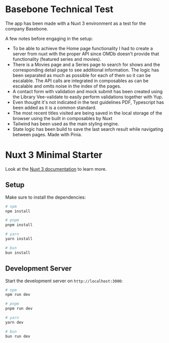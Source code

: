 # Basebone Technical Test

The app has been made with a Nuxt 3 environment as a test for the company Basebone. 

A few notes before engaging in the setup:

- To be able to achieve the Home page functionality I had to create a server from nuxt with the proper API since OMDb doesn't provide that functionality (featured series and movies).
- There is a Movies page and a Series page to search for shows and the corresponding detail page to see additional information.
  The logic has been separated as much as possible for each of them so it can be escalable.
  The API calls are integrated in composables as can be escalable and omits noise in the index of the pages.
- A contact form with validation and mock submit has been created using the Library Vee-validate to easily perform validations together with Yup.
- Even thought it's not indicated in the test guidelines PDF, Typescript has been added as it is a common standard.
- The most recent titles visited are being saved in the local storage of the browser using the built in composables by Nuxt
- Tailwind has been used as the main styling engine.
- State logic has been build to save the last search result while navigating between pages. Made with Pinia.

# Nuxt 3 Minimal Starter

Look at the [Nuxt 3 documentation](https://nuxt.com/docs/getting-started/introduction) to learn more.

## Setup

Make sure to install the dependencies:

```bash
# npm
npm install

# pnpm
pnpm install

# yarn
yarn install

# bun
bun install
```

## Development Server

Start the development server on `http://localhost:3000`:

```bash
# npm
npm run dev

# pnpm
pnpm run dev

# yarn
yarn dev

# bun
bun run dev
```
